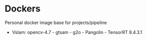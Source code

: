 # Dockers
Personal docker image base for projects/pipeline
- Vslam: opencv-4.7 - gtsam - g2o - Pangolin - TensorRT 8.4.3.1

